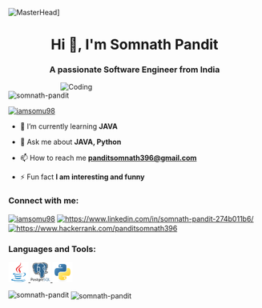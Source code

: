 ![MasterHead](https://media.istockphoto.com/id/636526232/vector/software-engineering-banner-and-icons.jpg?s=170667a&w=0&k=20&c=l2guNn4wqKHIYoM0nLJyeYX8WMlrDYmStypGtTgVVTQ=)]
<h1 align="center">Hi 👋, I'm Somnath Pandit</h1>
<h3 align="center">A passionate Software Engineer from India</h3>
<img align="right" alt="Coding" width="400" src="https://cdn.dribbble.com/users/2136630/screenshots/4389878/adopti_video_2.gif">

<p align="left"> <img src="https://komarev.com/ghpvc/?username=somnath-pandit&label=Profile%20views&color=0e75b6&style=flat" alt="somnath-pandit" /> </p>

<p align="left"> <a href="https://twitter.com/iamsomu98" target="blank"><img src="https://img.shields.io/twitter/follow/iamsomu98?logo=twitter&style=for-the-badge" alt="iamsomu98" /></a> </p>

- 🌱 I’m currently learning **JAVA**

- 💬 Ask me about **JAVA, Python**

- 📫 How to reach me **panditsomnath396@gmail.com**

- ⚡ Fun fact **I am interesting and funny**

<h3 align="left">Connect with me:</h3>
<p align="left">
<a href="https://twitter.com/iamsomu98" target="blank"><img align="center" src="https://raw.githubusercontent.com/rahuldkjain/github-profile-readme-generator/master/src/images/icons/Social/twitter.svg" alt="iamsomu98" height="30" width="40" /></a>
<a href="https://linkedin.com/in/https://www.linkedin.com/in/somnath-pandit-274b011b6/" target="blank"><img align="center" src="https://raw.githubusercontent.com/rahuldkjain/github-profile-readme-generator/master/src/images/icons/Social/linked-in-alt.svg" alt="https://www.linkedin.com/in/somnath-pandit-274b011b6/" height="30" width="40" /></a>
<a href="https://www.hackerrank.com/https://www.hackerrank.com/panditsomnath396" target="blank"><img align="center" src="https://raw.githubusercontent.com/rahuldkjain/github-profile-readme-generator/master/src/images/icons/Social/hackerrank.svg" alt="https://www.hackerrank.com/panditsomnath396" height="30" width="40" /></a>
</p>

<h3 align="left">Languages and Tools:</h3>
<p align="left"> <a href="https://www.java.com" target="_blank" rel="noreferrer"> <img src="https://raw.githubusercontent.com/devicons/devicon/master/icons/java/java-original.svg" alt="java" width="40" height="40"/> </a> <a href="https://www.postgresql.org" target="_blank" rel="noreferrer"> <img src="https://raw.githubusercontent.com/devicons/devicon/master/icons/postgresql/postgresql-original-wordmark.svg" alt="postgresql" width="40" height="40"/> </a> <a href="https://www.python.org" target="_blank" rel="noreferrer"> <img src="https://raw.githubusercontent.com/devicons/devicon/master/icons/python/python-original.svg" alt="python" width="40" height="40"/> </a> </p>

<p><img align="left" src="https://github-readme-stats.vercel.app/api/top-langs?username=somnath-pandit&show_icons=true&locale=en&layout=compact" alt="somnath-pandit" /></p>

<p>&nbsp;<img align="center" src="https://github-readme-stats.vercel.app/api?username=somnath-pandit&show_icons=true&locale=en" alt="somnath-pandit" /></p>
